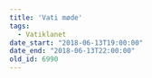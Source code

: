 ```yaml
---
title: 'Vati møde'
tags:
  - Vatiklanet
date_start: "2018-06-13T19:00:00"
date_end: "2018-06-13T22:00:00"
old_id: 6990
---
```

